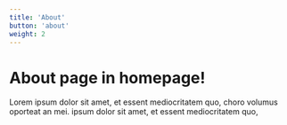 ```yaml
---
title: 'About'
button: 'about'
weight: 2
---
```


# About page in homepage!
Lorem ipsum dolor sit amet, et essent mediocritatem quo, choro volumus oporteat an mei. ipsum dolor sit amet, et essent mediocritatem quo,
